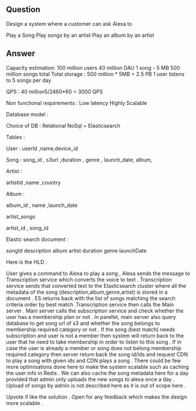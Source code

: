 ## Question

Design a system where a customer can ask Alexa to

Play a Song
Play songs by an artist
Play an album by an artist

## Answer

Capacity estimation:
100 million users
40 million DAU
1 song - 5 MB
500 million songs total
Total storage : 500 million * 5MB = 2.5 PB
1 user listens to 5 songs per day

QPS : 40 million5/2460*60 = 3000 QPS

Non functional requirements :
Low latency
Highly Scalable

Database model :

Choice of DB : Relational
NoSql = Elasticsearch

Tables :

User :
userId ,name,device_id

Song :
song_id , s3url ,duration , genre , launch_date, album,

Artist :

artistId ,name ,country

Album :

album_id , name ,launch_date

artist_songs

artist_id , song_id

Elastic search document :

songId
description
album
artist
duration
genre
launchDate

Here is the HLD :

User gives a command to Alexa to play a song , Alexa sends the message to Transcription service which converts the voice
to text . Transcription service sends that converted text to the Elasticsearch cluster where all the metadata of the
song (description,album,genre,artist) is stored in a document . ES returns back with the list of songs matching the
search criteria order by best match .Transcription service then calls the Main server . Main server calls the
subscription service and check whether the user has a membership plan or not . In parellel, main server also query
database to get song url of s3 and whether the song belongs to membership required category or not . If the song (best
match) needs subscription and user is not a member then system will return back to the user that he need to take
membership in order to listen to this song . If in case the user is already a member or song does not belong membership
required category then server return back the song id/ids and request CDN to play a song with given ids and CDN plays a
song .
There could be few more optimisations done here to make the system scalable such as caching the user info in Redis . We
can also cache the song metadata here for a day provided that admin only uploads the new songs to alexa once a day .
Upload of songs by admin is not described here as it is out of scope here .

Upvote if like the solution . Open for any feedback which makes the design more scalable .
